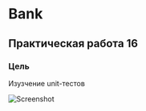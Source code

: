 # Bank
## Практическая работа 16

### Цель
Изузчение unit-тестов

![Screenshot](https://drive.google.com/uc?export=view&id=7a5B7OzEFx6Uw0ejYoVoJ4AEj3oTfm0qShtutOnAjndMAuz0f-sCcse5fXJ7hnp4DJo0Q2r5McFg7MYGwFvp=w1331-h600)
